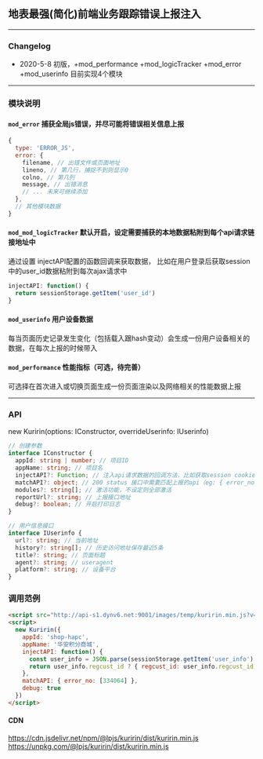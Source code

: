 ## 地表最强(简化)前端业务跟踪错误上报注入
----
### Changelog
 * 2020-5-8 初版，+mod_performance +mod_logicTracker +mod_error +mod_userinfo 目前实现4个模块

----

### 模块说明

#### `mod_error` 捕获全局js错误，并尽可能将错误相关信息上报
```js
{
  type: 'ERROR_JS',
  error: {
    filename, // 出错文件或页面地址
    lineno, // 第几行，捕捉不到则显示0
    colno, // 第几列
    message, // 出错消息
    // ... 未来可继续添加
  },
  // 其他模块数据
}
```

#### `mod_mod_logicTracker` 默认开启，设定需要捕获的本地数据粘附到每个api请求链接地址中

通过设置 injectAPI配置的函数回调来获取数据，
比如在用户登录后获取session中的user_id数据粘附到每次ajax请求中

```js
injectAPI: function() {
  return sessionStorage.getItem('user_id')
}
```


#### `mod_userinfo` 用户设备数据

每当页面历史记录发生变化（包括载入跟hash变动）会生成一份用户设备相关的数据，在每次上报的时候带入

#### `mod_performance` 性能指标（可选，待完善）

可选择在首次进入或切换页面生成一份页面渲染以及网络相关的性能数据上报

----

### API

new Kuririn(options: IConstructor, overrideUserinfo: IUserinfo)

```ts
// 创建参数
interface IConstructor {
  appId: string | number; // 项目ID
  appName: string; // 项目名
  injectAPI?: Function; // 注入api请求数据的回调方法，比如获取session cookie中的userid
  matchAPI?: object; // 200 status 接口中需要匹配上报的api（eg: { error_no: [334064, ...] })
  modules?: string[]; // 激活功能，不设定则全部激活
  reportUrl?: string; // 上报接口地址
  debug?: boolean; // 开启打印日志
}

// 用户信息接口
interface IUserinfo {
  url?: string; // 当前地址
  history?: string[]; // 历史访问地址保存最近5条
  title?: string; // 页面标题
  agent?: string; // useragent
  platform?: string; // 设备平台
}

```

### 调用范例

```html
<script src="http://api-s1.dynv6.net:9001/images/temp/kuririn.min.js?v=1.0.0"></script>
<script>
  new Kuririn({
    appId: 'shop-hapc',
    appName: '华安积分商城',
    injectAPI: function() {
      const user_info = JSON.parse(sessionStorage.getItem('user_info') || '{}')
      return user_info.regcust_id ? { regcust_id: user_info.regcust_id } : {}
    },
    matchAPI: { error_no: [334064] },
    debug: true
  })
</script>
```

#### CDN

https://cdn.jsdelivr.net/npm/@lpjs/kuririn/dist/kuririn.min.js
https://unpkg.com/@lpjs/kuririn/dist/kuririn.min.js